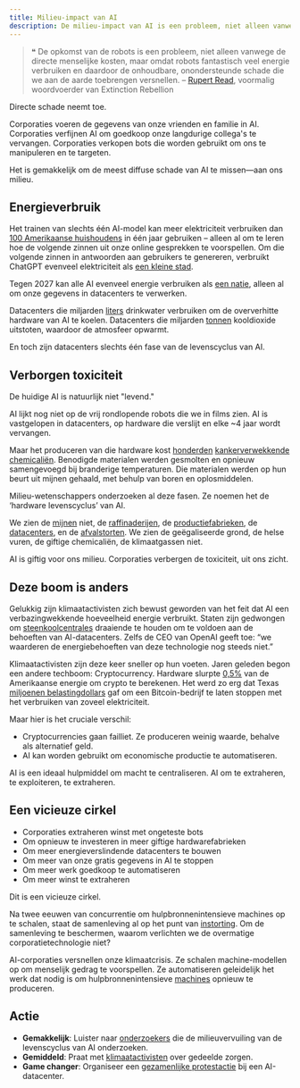 ```yaml
---
title: Milieu-impact van AI
description: De milieu-impact van AI is een probleem, niet alleen vanwege de directe menselijke kosten, maar omdat robots fantastisch veel energie verbruiken en daardoor de onhoudbare, onondersteunde schade die we aan de aarde toebrengen versnellen.
---
```


> ❝ De opkomst van de robots is een probleem, niet alleen vanwege de directe menselijke kosten, maar
> omdat robots fantastisch veel energie verbruiken en daardoor de onhoudbare,
> onondersteunde schade die we aan de aarde toebrengen versnellen.
> – [Rupert Read](https://www.theguardian.com/theobserver/2016/mar/27/leters-robots-energy-consuming), voormalig woordvoerder van Extinction Rebellion

Directe schade neemt toe.

Corporaties voeren de gegevens van onze vrienden en familie in AI. Corporaties verfijnen AI om goedkoop onze langdurige collega's te vervangen. Corporaties verkopen bots die worden gebruikt om ons te manipuleren en te targeten.

Het is gemakkelijk om de meest diffuse schade van AI te missen—aan ons milieu.

## Energieverbruik

Het trainen van slechts één AI-model kan meer elektriciteit verbruiken dan [100 Amerikaanse huishoudens](https://www.bloomberg.com/news/articles/2023-03-09/how-much-energy-do-ai-and-chatgpt-use-no-one-knows-for-sure?sref=ixwpc5OO#xj4y7vzkg) in één jaar gebruiken – alleen al om te leren hoe de volgende zinnen uit onze online gesprekken te voorspellen.
Om die volgende zinnen in antwoorden aan gebruikers te genereren, verbruikt ChatGPT evenveel elektriciteit als [een kleine stad](https://archive.ph/20230917070741/https://kaspergroesludvigsen.medium.com/chatgpts-electricity-consumption-pt-ii-225e7e43f22b).

Tegen 2027 kan alle AI evenveel energie verbruiken als [een natie](https://www.nytimes.com/2023/10/10/climate/ai-could-soon-need-as-much-electricity-as-an-entire-country.html), alleen al om onze gegevens in datacenters te verwerken.

Datacenters die miljarden [liters](https://www.theguardian.com/world/2023/jul/11/uruguay-drought-water-google-data-center) drinkwater verbruiken om de oververhitte hardware van AI te koelen.
Datacenters die miljarden [tonnen](https://ainowinstitute.org/spotlight/climate) kooldioxide uitstoten, waardoor de atmosfeer opwarmt.

En toch zijn datacenters slechts één fase van de levenscyclus van AI.

## Verborgen toxiciteit

De huidige AI is natuurlijk niet "levend."

AI lijkt nog niet op de vrij rondlopende robots die we in films zien. AI is vastgelopen in datacenters, op hardware die verslijt en elke ~4 jaar wordt vervangen.

Maar het produceren van die hardware kost [honderden](https://www.ncbi.nlm.nih.gov/pmc/articles/PMC6237170/#!po=17.9245) [kankerverwekkende chemicaliën](https://www.bloomberg.com/news/features/2017-06-15/american-chipmakers-had-a-toxic-problem-so-they-outsourced-it).
Benodigde materialen werden gesmolten en opnieuw samengevoegd bij branderige temperaturen.
Die materialen werden op hun beurt uit mijnen gehaald, met behulp van boren en oplosmiddelen.

Milieu-wetenschappers onderzoeken al deze fasen. Ze noemen het de ‘hardware levenscyclus’ van AI.

We zien de [mijnen](https://e360.yale.edu/features/china-wrestles-with-the-toxic-aftermath-of-rare-earth-mining) niet, de [raffinaderijen](https://www.youtube.com/watch?v=5eVsQSn_EWc), de [productiefabrieken](https://sci-hub.wf/10.1080/10455752.2010.546647), de [datacenters](https://thereader.mitpress.mit.edu/the-staggering-ecological-impacts-of-computation-and-the-cloud/), en de [afvalstorten](https://www.sciencedirect.com/science/article/pii/S2352186421006970#d1e1833).
We zien de geëgaliseerde grond, de helse vuren, de giftige chemicaliën, de klimaatgassen niet.

AI is giftig voor ons milieu. Corporaties verbergen de toxiciteit, uit ons zicht.

## Deze boom is anders

Gelukkig zijn klimaatactivisten zich bewust geworden van het feit dat AI een verbazingwekkende hoeveelheid energie verbruikt. Staten zijn gedwongen om [steenkoolcentrales](https://futurism.com/the-byte/coal-plants-ai) draaiende te houden om te voldoen aan de behoeften van AI-datacenters.
Zelfs de CEO van OpenAI geeft toe: “we waarderen de energiebehoeften van deze technologie nog steeds niet.”

Klimaatactivisten zijn deze keer sneller op hun voeten.
Jaren geleden begon een andere techboom: Cryptocurrency.
Hardware slurpte [0,5%](https://www.whitehouse.gov/ostp/news-updates/2022/09/08/fact-sheet-climate-and-energy-implications-of-crypto-assets-in-the-united-states/#:~:text=Crypto%2Dasset%20activity%20in%20the,railroads%20in%20the%20United%20States.) van de Amerikaanse energie om crypto te berekenen.
Het werd zo erg dat Texas [miljoenen belastingdollars](https://www.cbsnews.com/news/bitcoin-mining-cryptocurrency-riot-texas-power-grid/) gaf om een Bitcoin-bedrijf te laten stoppen met het verbruiken van zoveel elektriciteit.

Maar hier is het cruciale verschil:

- Cryptocurrencies gaan failliet. Ze produceren weinig waarde, behalve als alternatief geld.
- AI kan worden gebruikt om economische productie te automatiseren.

AI is een ideaal hulpmiddel om macht te centraliseren.
AI om te extraheren, te exploiteren, te extraheren.

## Een vicieuze cirkel

- Corporaties extraheren winst met ongeteste bots
- Om opnieuw te investeren in meer giftige hardwarefabrieken
- Om meer energieverslindende datacenters te bouwen
- Om meer van onze gratis gegevens in AI te stoppen
- Om meer werk goedkoop te automatiseren
- Om meer winst te extraheren

Dit is een vicieuze cirkel.

Na twee eeuwen van concurrentie om hulpbronnenintensieve machines op te schalen, staat de samenleving al op het punt van [instorting](https://youtu.be/vi166hJv6Qk).
Om de samenleving te beschermen, waarom verlichten we de overmatige corporatietechnologie niet?

AI-corporaties versnellen onze klimaatcrisis. Ze schalen machine-modellen op om menselijk gedrag te voorspellen. Ze automatiseren geleidelijk het werk dat nodig is om hulpbronnenintensieve [machines](https://www.euronews.com/green/2020/05/06/a-robot-takeover-is-possible-so-what-about-the-planet) opnieuw te produceren.

## Actie

- **Gemakkelijk**: Luister naar [onderzoekers](https://shows.acast.com/the-data-fix/episodes/empathy-with-steven-gonzalez-monserrate) die de milieuvervuiling van de levenscyclus van AI onderzoeken.
- **Gemiddeld**: Praat met [klimaatactivisten](https://rebellion.global/) over gedeelde zorgen.
- **Game changer**: Organiseer een [gezamenlijke protestactie](https://blogs.lse.ac.uk/medialse/2022/11/02/big-techs-new-headache-data-centre-activism-flourishes-across-the-world/) bij een AI-datacenter.
